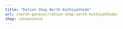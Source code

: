 ```yaml
---
title: "Ration Shop North Kuthiyathode"
url: /north-paravur/ration-shop-north-kuthiyathode/
shop: convenience
---
```

